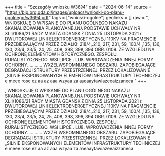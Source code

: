 +++
title = "Szczegóły wniosku W3694"
date = "2024-06-14"
source = "https://bip.brg.gda.pl/images/uploads/wnioski-do-planu-ogolnego/w3694.pdf"
tags = ["wnioski-ogolne"]
geolinks = []
raw = ", WNIOSKUJĘ O WPISANIE DO PLANU OGÓLNEGO NAKAZU SKANALIZOWANIA PLANOWANEJ.NA PODSTAWIE UCHWAŁY NR XLIi/1086/21 RADY MIASTA GDANSK Z DNIA 25 LISTOPADA 2021 r. DWUTOROWEJ LINII ELEKTROENERGETYCZNEJ 110KV NA FRAGMENCIE PRZEBIEGAJĄCYM PRZEZ DZIAŁKI: 218/4,.210, 217, 231, 59, 100/4 ,135, 136, 130, 23/4, 23/5, 24, 25, 408, 398, 399, 394 OBR. 0109. ZE WZGLEDU NA OCHRONĘ ELEMENTÓW HISTORYCZNEGO. ZESPOŁU. RURALISTYCZNEGO. WSI LIPCE . LUB. WPROWADZENIA INNEJ FORMY OCHORNY............ WXŻELWSPOMNIANEGO OBSZARU. ZAPOBIEGAJĄCE DEGRADACJI STRUKTURY PRZESTRZENNEJ. PRZEZ LOKALIZOWANIE „SILNIE EKSPONOWANYCH ELEMENTÓW INFRASTRUKTURY TECHNICZEJ e meee rose ez aa az aaa wzyaa za aaeaaytawiazeeaizzaneca "
+++

, WNIOSKUJĘ O WPISANIE DO PLANU OGÓLNEGO NAKAZU SKANALIZOWANIA PLANOWANEJ.NA PODSTAWIE
UCHWAŁY NR XLIi/1086/21 RADY MIASTA GDANSK Z DNIA 25 LISTOPADA 2021 r.
DWUTOROWEJ LINII ELEKTROENERGETYCZNEJ 110KV NA FRAGMENCIE PRZEBIEGAJĄCYM PRZEZ DZIAŁKI:
218/4,.210, 217, 231, 59, 100/4 ,135, 136, 130, 23/4, 23/5, 24, 25, 408, 398, 399, 394 OBR. 0109. ZE WZGLEDU NA OCHRONĘ ELEMENTÓW
HISTORYCZNEGO. ZESPOŁU. RURALISTYCZNEGO. WSI LIPCE . LUB. WPROWADZENIA INNEJ FORMY OCHORNY............
WXŻELWSPOMNIANEGO OBSZARU. ZAPOBIEGAJĄCE DEGRADACJI STRUKTURY PRZESTRZENNEJ. PRZEZ LOKALIZOWANIE
„SILNIE EKSPONOWANYCH ELEMENTÓW INFRASTRUKTURY TECHNICZEJ e meee rose ez aa az aaa wzyaa za aaeaaytawiazeeaizzaneca



